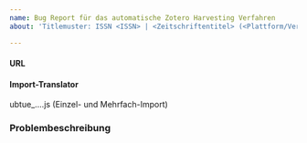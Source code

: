 ```yaml
---
name: Bug Report für das automatische Zotero Harvesting Verfahren
about: 'Titlemuster: ISSN <ISSN> | <Zeitschriftentitel> (<Plattform/Verlag>) | <Schlagwörter zum Problem>'

---
```


#### URL

  
#### Import-Translator
ubtue_....js
(Einzel- und Mehrfach-Import)
  
### Problembeschreibung

